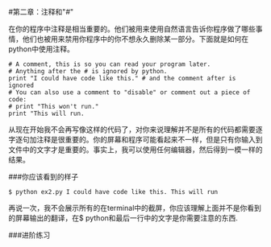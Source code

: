 #第二章：注释和"#"

在你的程序中注释是相当重要的。他们被用来使用自然语言告诉你程序做了哪些事情，他们也被用来禁用你程序中的你不想永久删除某一部分。下面就是如何在python中使用注释。

`# A comment, this is so you can read your program later. `  
`# Anything after the # is ignored by python.  `  
`print "I could have code like this." # and the comment after is ignored `  
`# You can also use a comment to "disable" or comment out a piece of code:`  
`# print "This won't run."`  `print "This will run.`  
从现在开始我不会再写像这样的代码了，对你来说理解并不是所有的代码都需要逐字逐句加注释是很重要的。你的屏幕和程序可能看起来不一样，但是只有你输入到文件中的文字才是重要的。事实上，我可以使用任何编辑器，然后得到一模一样的结果。
###你应该看到的样子
`$ python ex2.pyI could have code like this.This will run`
再说一次，我不会展示所有的在terminal中的截屏，你应该理解上面并不是你看到的屏幕输出的翻译，在$ python和最后一行中的文字是你需要注意的东西.
###进阶练习
